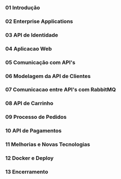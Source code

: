 ### 01 Introdução
### 02 Enterprise Applications
### 03 API de Identidade
### 04 Aplicacao Web
### 05 Comunicação com API's
### 06 Modelagem da API de Clientes
### 07 Comunicacao entre API's com RabbitMQ
### 08 API de Carrinho
### 09 Processo de Pedidos
### 10 API de Pagamentos
### 11 Melhorias e Novas Tecnologias
### 12 Docker e Deploy
### 13 Encerramento